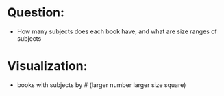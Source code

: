# Question:
- How many subjects does each book have, and what are size ranges of subjects

# Visualization:
- books with subjects by # (larger number larger size square)
